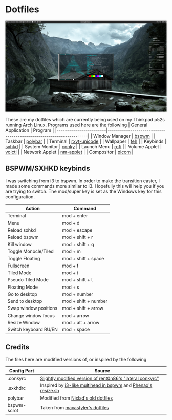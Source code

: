 # Dotfiles

![](Images/screenshot.png)

These are my dotfiles which are currently being used on my Thinkpad p52s running Arch Linux. Programs used here are
the following
| General Application    | Program                                                            |
|------------------------|--------------------------------------------------------------------|
| Window Manager         | [bspwm](https://github.com/baskerville/bspwm)                      |
| Taskbar                | [polybar](https://github.com/polybar/polybar)                      |
| Terminal               | [rxvt-unicode](http://software.schmorp.de/pkg/rxvt-unicode.html)   |
| Wallpaper              | [feh](https://github.com/derf/feh)                                 |
| Keybinds               | [sxhkd](https://github.com/baskerville/sxhkd)                      |
| System Monitor         | [conky](https://github.com/brndnmtthws/conky)                      |
| Launch Menu            | [rofi](https://github.com/davatorium/rofi)                         |
| Volume Applet          | [volctl](https://github.com/buzz/volctl)                           |
| Network Applet         | [nm-applet](https://gitlab.gnome.org/GNOME/network-manager-applet) |
| Compositor             | [picom](https://github.com/yshui/picom)                            |

## BSPWM/SXHKD keybinds

I was switching from i3 to bspwm. In order to make the transition easier, I made some commands more similar to i3. Hopefully this will help you if you are trying to switch. The mod/super key is set as the Windows key for this configuration.

| Action                 | Command              |
|------------------------|----------------------|
| Terminal               | mod + enter          |
| Menu	                 | mod + d              |
| Reload sxhkd           | mod + escape         |
| Reload bspwm           | mod + shift + r      |
| Kill window            | mod + shift + q      |
| Toggle Monocle/Tiled   | mod + m              |
| Toggle Floating        | mod + shift + space  |
| Fullscreen             | mod + f              |
| Tiled Mode             | mod + t              |
| Pseudo Tiled Mode      | mod + shift + t      |
| Floating Mode          | mod + s              |
| Go to desktop          | mod + number         |
| Send to desktop        | mod + shift + number |
| Swap window positions  | mod + shift + arrow  |
| Change window focus    | mod + arrow          |
| Resize Window          | mod + alt + arrow    | 
| Switch keyboard RU/EN  | mod + space          |


## Credits
The files here are modified versions of, or inspired by the following

| Config Part | Source
|-------------|---------|
| .conkyrc    | [Slightly modified version of rent0n86's "lateral conkyrc"](https://www.deviantart.com/rent0n86/art/My-lateral-conkyrc-111585732) |
| .sxkhdrc    | Inspired by [i3-like multihead in bspwm](https://notes.neeasade.net/BSPWM-Multihead.html) and [Phenax's resize.sh](https://github.com/phenax/dotfiles/tree/master/.config/bspwm/scripts)|
| polybar     | Modified from [Nixlad's old dotfiles](https://github.com/nixlad/dotfiles-old/blob/master/polybar/config)|
| bspwm-scrot | Taken from [maxastyler's dotfiles](https://github.com/maxastyler/dotfiles/blob/master/scrot/.config/bspwm/bspwm-scrot) |
